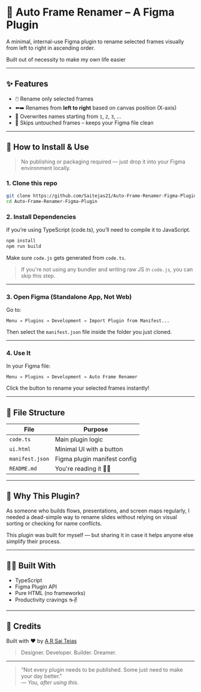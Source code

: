 # 🔢 Auto Frame Renamer – A Figma Plugin

A minimal, internal-use Figma plugin to rename selected frames visually from left to right in ascending order.

Built out of necessity to make my own life easier

---

## ✨ Features

- 🖱️ Rename only selected frames
- ⬅️➡️ Renames from **left to right** based on canvas position (X-axis)
- 🔁 Overwrites names starting from `1`, `2`, `3`, ...
- 🧼 Skips untouched frames – keeps your Figma file clean

---

## 🧩 How to Install & Use

> No publishing or packaging required — just drop it into your Figma environment locally.

### 1. Clone this repo
```bash
git clone https://github.com/Saitejas21/Auto-Frame-Renamer-Figma-Plugin.git
cd Auto-Frame-Renamer-Figma-Plugin
```

### 2. Install Dependencies
If you’re using TypeScript (code.ts), you’ll need to compile it to JavaScript.

```bash
npm install
npm run build
```

Make sure `code.js` gets generated from `code.ts`.

> If you're not using any bundler and writing raw JS in `code.js`, you can skip this step.

---

### 3. Open Figma (Standalone App, Not Web)

Go to:
```
Menu → Plugins → Development → Import Plugin from Manifest...
```
Then select the `manifest.json` file inside the folder you just cloned.

---

### 4. Use It
In your Figma file:
```
Menu → Plugins → Development → Auto Frame Renamer
```
Click the button to rename your selected frames instantly!

---

## 📁 File Structure

| File             | Purpose                            |
|------------------|-------------------------------------|
| `code.ts`        | Main plugin logic                  |
| `ui.html`        | Minimal UI with a button           |
| `manifest.json`  | Figma plugin manifest config       |
| `README.md`      | You're reading it 💁‍♂️             |

---

## 💬 Why This Plugin?

As someone who builds flows, presentations, and screen maps regularly, I needed a dead-simple way to rename slides without relying on visual sorting or checking for name conflicts.

This plugin was built for myself — but sharing it in case it helps anyone else simplify their process.

---

## 👨‍💻 Built With

- TypeScript
- Figma Plugin API
- Pure HTML (no frameworks)
- Productivity cravings ☕✌️

---

## 🧠 Credits

Built with ❤️ by [A R Sai Tejas](https://github.com/Saitejas21)  
> Designer. Developer. Builder. Dreamer.

---

> “Not every plugin needs to be published. Some just need to make your day better.”  
> — *You, after using this.*
